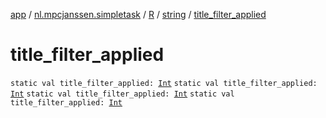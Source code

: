 [app](../../../index.md) / [nl.mpcjanssen.simpletask](../../index.md) / [R](../index.md) / [string](index.md) / [title_filter_applied](.)

# title_filter_applied

`static val title_filter_applied: `[`Int`](https://kotlinlang.org/api/latest/jvm/stdlib/kotlin/-int/index.html)
`static val title_filter_applied: `[`Int`](https://kotlinlang.org/api/latest/jvm/stdlib/kotlin/-int/index.html)
`static val title_filter_applied: `[`Int`](https://kotlinlang.org/api/latest/jvm/stdlib/kotlin/-int/index.html)
`static val title_filter_applied: `[`Int`](https://kotlinlang.org/api/latest/jvm/stdlib/kotlin/-int/index.html)